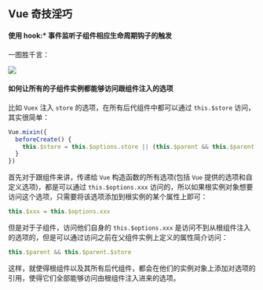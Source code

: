## Vue 奇技淫巧

#### 使用 hook:* 事件监听子组件相应生命周期钩子的触发

一图胜千言：

![](http://7xlolm.com1.z0.glb.clouddn.com/2018-03-06-code%E7%9A%84%E5%89%AF%E6%9C%AC.png)

#### 如何让所有的子组件实例都能够访问跟组件注入的选项

比如 `Vuex` 注入 `store` 的选项，在所有后代组件中都可以通过 `this.$store` 访问，其实很简单：

```js
Vue.mixin({
  beforeCreate() {
    this.$store = this.$options.store || (this.$parent && this.$parent.$store)
  }
})
```

首先对于跟组件来讲，传递给 `Vue` 构造函数的所有选项(包括 `Vue` 提供的选项和自定义选项)，都是可以通过 `this.$options.xxx` 访问的，所以如果根实例对象想要访问这个选项，只需要将该选项添加到根实例的某个属性上即可：

```js
this.$xxx = this.$options.xxx
```

但是对于子组件，访问他们自身的 `this.$options.xxx` 是访问不到从根组件注入的选项的，但是可以通过访问之前在父组件实例上定义的属性简介访问：

```js
this.$parent && this.$parent.$store
```

这样，就使得根组件以及其所有后代组件，都会在他们的实例对象上添加对选项的引用，使得它们全部能够访问由根组件注入进来的选项。
